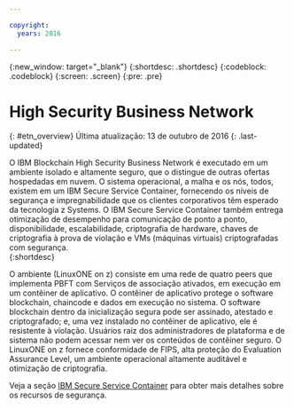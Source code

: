 ```yaml
---

copyright:
  years: 2016

---
```


{:new_window: target="_blank"}
{:shortdesc: .shortdesc}
{:codeblock: .codeblock}
{:screen: .screen}
{:pre: .pre}


# High Security Business Network
{: #etn_overview}
Última atualização: 13 de outubro de 2016
{: .last-updated}

O IBM Blockchain High Security Business Network é executado em um ambiente isolado e altamente seguro, que o distingue de outras ofertas hospedadas em nuvem. O
sistema operacional, a malha e os nós, todos, existem em um IBM Secure Service Container, fornecendo os níveis de segurança e impregnabilidade que os clientes
corporativos têm esperado da tecnologia z Systems. O IBM Secure Service Container também entrega otimização de desempenho
para comunicação de ponto a ponto, disponibilidade, escalabilidade, criptografia de hardware, chaves de criptografia à prova de violação e VMs (máquinas virtuais) criptografadas com segurança.  
{:shortdesc}

O ambiente (LinuxONE on z) consiste em uma rede de quatro peers que implementa PBFT com Serviços de associação ativados, em execução em um contêiner de aplicativo.  O contêiner de aplicativo protege o
software blockchain, chaincode e dados em execução no sistema. O software blockchain dentro da inicialização segura pode ser assinado, atestado e criptografado; e,
uma vez instalado no contêiner de aplicativo, ele é resistente à violação. Usuários raiz dos administradores de plataforma e de sistema não podem acessar nem ver
os conteúdos de contêiner seguro. O LinuxONE on z fornece conformidade de FIPS, alta proteção do Evaluation Assurance Level, um ambiente operacional altamente auditável e otimização de criptografia.

Veja a seção [IBM Secure Service Container](etn_ssc.html) para obter mais detalhes sobre os recursos de segurança.
